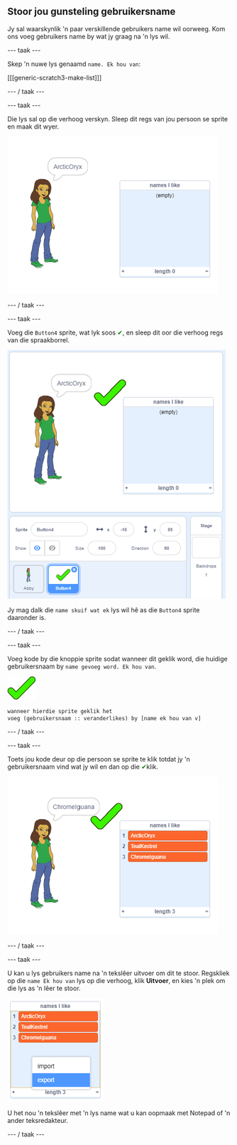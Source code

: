 ## Stoor jou gunsteling gebruikersname

Jy sal waarskynlik 'n paar verskillende gebruikers name wil oorweeg. Kom ons voeg gebruikers name by wat jy graag na 'n lys wil.

\--- taak \---

Skep 'n nuwe lys genaamd `name. Ek hou van`:

[[[generic-scratch3-make-list]]]

\--- / taak \---

\--- taak \---

Die lys sal op die verhoog verskyn. Sleep dit regs van jou persoon se sprite en maak dit wyer.

![Name Ek hou van lys met die grootte in die onderste linker gemerk](images/usernames-like-stage.png)

\--- / taak \---

\--- taak \---

Voeg die `Button4` sprite, wat lyk soos <span style="color: green;">✔</span>, en sleep dit oor die verhoog regs van die spraakborrel.

![groen tiksprite op die verhoog langs die name wat ek graag lys](images/usernames-tick.png)

Jy mag dalk die `name skuif wat ek` lys wil hê as die `Button4` sprite daaronder is.

\--- / taak \---

\--- taak \---

Voeg kode by die knoppie sprite sodat wanneer dit geklik word, die huidige gebruikersnaam by `name gevoeg word. Ek hou van`.

![knoppie sprite](images/button-sprite.png)

```blocks3
wanneer hierdie sprite geklik het
voeg (gebruikersnaam :: veranderlikes) by [name ek hou van v]
```

\--- / taak \---

\--- taak \---

Toets jou kode deur op die persoon se sprite te klik totdat jy 'n gebruikersnaam vind wat jy wil en dan op die <span style="color: green;">✔</span>klik.

![Name Ek hou van lys bevolkte](images/usernames-like-list.png)

\--- / taak \---

\--- taak \---

U kan u lys gebruikers name na 'n tekslêer uitvoer om dit te stoor. Regskliek op die `name Ek hou van` lys op die verhoog, klik **Uitvoer**, en kies 'n plek om die lys as 'n lêer te stoor.

![lys kieslys met uitvoer opsie uitgelig](images/usernames-export.png)

U het nou 'n tekslêer met 'n lys name wat u kan oopmaak met Notepad of 'n ander teksredakteur.

\--- / taak \---
